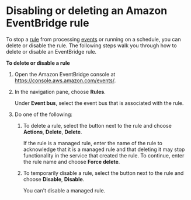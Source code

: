 # Disabling or deleting an Amazon EventBridge rule<a name="eb-delete-rule"></a>

To stop a [rule](eb-rules.md) from processing [events](eb-events.md) or running on a schedule, you can delete or disable the rule\. The following steps walk you through how to delete or disable an EventBridge rule\.

**To delete or disable a rule**

1. Open the Amazon EventBridge console at [https://console\.aws\.amazon\.com/events/](https://console.aws.amazon.com/events/)\.

1. In the navigation pane, choose **Rules**\.

   Under **Event bus**, select the event bus that is associated with the rule\.

1. Do one of the following:

   1. To delete a rule, select the button next to the rule and choose **Actions**, **Delete**, **Delete**\.

      If the rule is a managed rule, enter the name of the rule to acknowledge that it is a managed rule and that deleting it may stop functionality in the service that created the rule\. To continue, enter the rule name and choose **Force delete**\.

   1. To temporarily disable a rule, select the button next to the rule and choose **Disable**, **Disable**\.

      You can't disable a managed rule\.